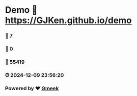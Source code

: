 # Demo :link: https://GJKen.github.io/demo 
### :page_facing_up: [7](https://GJKen.github.io/demo/tag.html) 
### :speech_balloon: 0 
### :hibiscus: 55419 
### :alarm_clock: 2024-12-09 23:56:20 
### Powered by :heart: [Gmeek](https://github.com/Meekdai/Gmeek)
